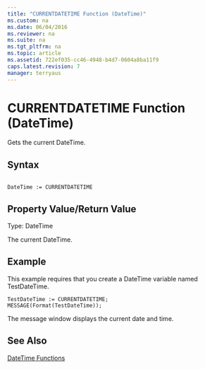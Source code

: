 ```yaml
---
title: "CURRENTDATETIME Function (DateTime)"
ms.custom: na
ms.date: 06/04/2016
ms.reviewer: na
ms.suite: na
ms.tgt_pltfrm: na
ms.topic: article
ms.assetid: 722ef035-cc46-4948-b4d7-0604a8ba11f9
caps.latest.revision: 7
manager: terryaus
---
```

# CURRENTDATETIME Function (DateTime)
Gets the current DateTime.  
  
## Syntax  
  
```  
  
DateTime := CURRENTDATETIME  
```  
  
## Property Value\/Return Value  
 Type: DateTime  
  
 The current DateTime.  
  
## Example  
 This example requires that you create a DateTime variable named TestDateTime.  
  
```  
TestDateTime := CURRENTDATETIME;  
MESSAGE(Format(TestDateTime));  
```  
  
 The message window displays the current date and time.  
  
## See Also  
 [DateTime Functions](../dynamics-nav/DateTime-Functions.md)